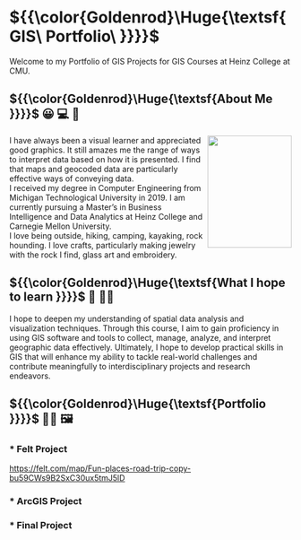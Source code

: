 # ${{\color{Goldenrod}\Huge{\textsf{GIS\ Portfolio\ \}}}}\$
Welcome to my Portfolio of GIS Projects for GIS Courses at Heinz College at CMU.
## ${{\color{Goldenrod}\Huge{\textsf{About Me }}}}\$ :grinning: 	:computer: 	:hiking_boot:
<img align="right" src ="https://github.com/njmcgrat/GIS-Portfolio/assets/143455814/1b97f39f-7e01-4d5c-bfc8-e865c4771869" width="150" height="200" />
I have always been a visual learner and appreciated good graphics. It still amazes me the range of ways to interpret data based on how it is presented. I find that maps and geocoded data are particularly effective ways of conveying data. <br>
I received my degree in Computer Engineering from Michigan Technological University in 2019. I am currently pursuing a Master’s in Business Intelligence and Data Analytics at Heinz College and Carnegie Mellon University. <br>
I love being outside, hiking, camping, kayaking, rock hounding. I love crafts, particularly making jewelry with the rock I find, glass art and embroidery.


## ${{\color{Goldenrod}\Huge{\textsf{What I hope to learn \}}}}\$ :brain: 	:raising_hand_woman:
I hope to deepen my understanding of spatial data analysis and visualization techniques. Through this course, I aim to gain proficiency in using GIS software and tools to collect, manage, analyze, and interpret geographic data effectively. Ultimately, I hope to develop practical skills in GIS that will enhance my ability to tackle real-world challenges and contribute meaningfully to interdisciplinary projects and research endeavors.
 
## ${{\color{Goldenrod}\Huge{\textsf{Portfolio \}}}}\$	 :woman_artist: :framed_picture:

### * Felt Project
https://felt.com/map/Fun-places-road-trip-copy-bu59CWs9B2SxC30ux5tmJ5lD

### * ArcGIS Project

### * Final Project
